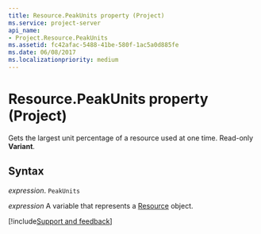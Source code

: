 ```yaml
---
title: Resource.PeakUnits property (Project)
ms.service: project-server
api_name:
- Project.Resource.PeakUnits
ms.assetid: fc42afac-5488-41be-580f-1ac5a0d885fe
ms.date: 06/08/2017
ms.localizationpriority: medium
---
```



# Resource.PeakUnits property (Project)

Gets the largest unit percentage of a resource used at one time. Read-only **Variant**.


## Syntax

_expression_. `PeakUnits`

_expression_ A variable that represents a [Resource](./Project.Resource.md) object.

[!include[Support and feedback](~/includes/feedback-boilerplate.md)]